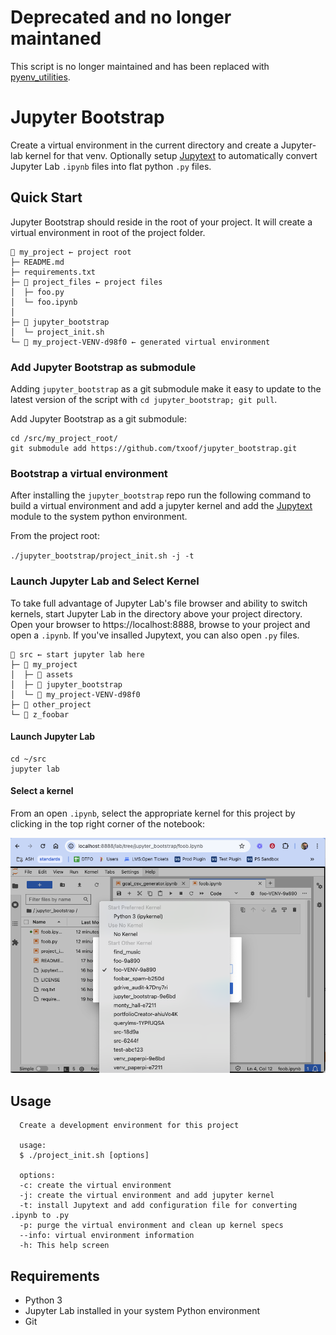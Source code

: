# Deprecated and no longer maintaned

This script is no longer maintained and has been replaced with [pyenv_utilities](https://github.com/txoof/pyenv_utilities).

# Jupyter Bootstrap

Create a virtual environment in the current directory and create a Jupyter-lab kernel for that venv. Optionally setup [Jupytext](https://jupytext.readthedocs.io/en/latest/) to automatically convert Jupyter Lab `.ipynb` files into flat python `.py` files.

## Quick Start

Jupyter Bootstrap should reside in the root of your project. It will create a virtual environment in root of the project folder. 

```text
📁 my_project ← project root
├─ README.md
├─ requirements.txt
├─ 📁 project_files ← project files
│  ├─ foo.py
│  └─ foo.ipynb
│
├─ 📁 jupyter_bootstrap 
│  └─ project_init.sh
└─ 📁 my_project-VENV-d98f0 ← generated virtual environment
```

### Add Jupyter Bootstrap as submodule

Adding `jupyter_bootstrap` as a git submodule make it easy to update to the latest version of the script with `cd jupyter_bootstrap; git pull`.

Add Jupyter Bootstrap as a git submodule:

```shell
cd /src/my_project_root/
git submodule add https://github.com/txoof/jupyter_bootstrap.git
```

### Bootstrap a virtual environment

After installing the `jupyter_bootstrap` repo run the following command to build a virtual environment and add a jupyter kernel and add the [Jupytext](https://jupytext.readthedocs.io/en/latest/) module to the system python environment.

From the project root:

`./jupyter_bootstrap/project_init.sh -j -t`

### Launch Jupyter Lab and Select Kernel

To take full advantage of Jupyter Lab's file browser and ability to switch kernels, start Jupyter Lab in the directory above your project directory. Open your browser to https://localhost:8888, browse to your project and open a `.ipynb`. If you've insalled Jupytext, you can also open `.py` files.

```text
📁 src ← start jupyter lab here
├─ 📁 my_project
│  ├─ 📁 assets
│  ├─ 📁 jupyter_bootstrap
│  └─ 📁 my_project-VENV-d98f0
├─ 📁 other_project
└─ 📁 z_foobar
```

#### Launch Jupyter Lab

```shell
cd ~/src
jupyter lab
```

#### Select a kernel

From an open `.ipynb`, select the appropriate kernel for this project by clicking in the top right corner of the notebook:

![Select Kernel](./docs/select_kernel.png)

## Usage

```text
  Create a development environment for this project

  usage:
  $ ./project_init.sh [options]

  options:
  -c: create the virtual environment
  -j: create the virtual environment and add jupyter kernel
  -t: install Jupytext and add configuration file for converting .ipynb to .py
  -p: purge the virtual environment and clean up kernel specs
  --info: virtual environment information
  -h: This help screen
```

## Requirements

* Python 3
* Jupyter Lab installed in your system Python environment
* Git
